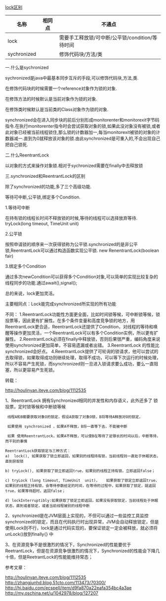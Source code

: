 [lock区别](https://blog.csdn.net/z69183787/article/details/48420945)

| 名称 | 相同点 | 不通点 |
| ------ | ------ | ------ |
| lock |  | 需要手工释放锁/可中断/公平锁/condition/等待时间 |
| sychronized |  | 修饰代码块/方法/类 |



一.什么是sychronized

sychronized是java中最基本同步互斥的手段,可以修饰代码块,方法,类.

在修饰代码块的时候需要一个reference对象作为锁的对象.

在修饰方法的时候默认是当前对象作为锁的对象.

在修饰类时候默认是当前类的Class对象作为锁的对象.



synchronized会在进入同步块的前后分别形成monitorenter和monitorexit字节码指令.在执行monitorenter指令时会尝试获取对象的锁,如果此没对象没有被锁,或者此对象已经被当前线程锁住,那么锁的计数器加一,每当monitorexit被锁的对象的计数器减一.直到为0就释放该对象的锁.由此synchronized是可重入的,不会出现自己把自己锁死.



二.什么ReentrantLock

以对象的方式来操作对象锁.相对于sychronized需要在finally中去释放锁 

三.synchronized和ReentrantLock的区别

除了synchronized的功能,多了三个高级功能.

等待可中断,公平锁,绑定多个Condition.

1.等待可中断

在持有锁的线程长时间不释放锁的时候,等待的线程可以选择放弃等待.   tryLock(long timeout, TimeUnit unit)

2.公平锁

按照申请锁的顺序来一次获得锁称为公平锁.synchronized的是非公平锁,ReentrantLock可以通过构造函数实现公平锁.    new RenentrantLock(boolean fair)

3.绑定多个Condition

通过多次newCondition可以获得多个Condition对象,可以简单的实现比较复杂的线程同步的功能.通过await(),signal();



总的来说，lock更加灵活。

主要相同点：Lock能完成synchronized所实现的所有功能


不同： 
1.ReentrantLock功能性方面更全面，比如时间锁等候，可中断锁等候，锁投票等，因此更有扩展性。在多个条件变量和高度竞争锁的地方，用ReentrantLock更合适，ReentrantLock还提供了Condition，对线程的等待和唤醒等操作更加灵活，一个ReentrantLock可以有多个Condition实例，所以更有扩展性。 
2.ReentrantLock必须在finally中释放锁，否则后果很严重，编码角度来说使用synchronized更加简单，不容易遗漏或者出错。 
3.ReentrantLock 的性能比synchronized会好点。 
4.ReentrantLock提供了可轮询的锁请求，他可以尝试的去取得锁，如果取得成功则继续处理，取得不成功，可以等下次运行的时候处理，所以不容易产生死锁，而synchronized则一旦进入锁请求要么成功，要么一直阻塞，所以更容易产生死锁。 

转载：

http://houlinyan.iteye.com/blog/1112535 

1、ReentrantLock 拥有Synchronized相同的并发性和内存语义，此外还多了 锁投票，定时锁等候和中断锁等候

     线程A和B都要获取对象O的锁定，假设A获取了对象O锁，B将等待A释放对O的锁定，

     如果使用 synchronized ，如果A不释放，B将一直等下去，不能被中断

     如果 使用ReentrantLock，如果A不释放，可以使B在等待了足够长的时间以后，中断等待，而干别的事情

    ReentrantLock获取锁定与三种方式： 
    a)  lock(), 如果获取了锁立即返回，如果别的线程持有锁，当前线程则一直处于休眠状态，直到获取锁

    b) tryLock(), 如果获取了锁立即返回true，如果别的线程正持有锁，立即返回false；

    c) tryLock (long timeout, TimeUnit  unit)，   如果获取了锁定立即返回true，如果别的线程正持有锁，会等待参数给定的时间，在等待的过程中，如果获取了锁定，就返回true，如果等待超时，返回false；

    d) lockInterruptibly:如果获取了锁定立即返回，如果没有获取锁定，当前线程处于休眠状态，直到或者锁定，或者当前线程被别的线程中断

2、synchronized是在JVM层面上实现的，不但可以通过一些监控工具监控synchronized的锁定，而且在代码执行时出现异常，JVM会自动释放锁定，但是使用Lock则不行，lock是通过代码实现的，要保证锁定一定会被释放，就必须将 unLock()放到finally{} 中

3、在资源竞争不是很激烈的情况下，Synchronized的性能要优于ReetrantLock，但是在资源竞争很激烈的情况下，Synchronized的性能会下降几十倍，但是ReetrantLock的性能能维持常态；

参考文章：

http://houlinyan.iteye.com/blog/1112535
http://zhangjunhd.blog.51cto.com/113473/70300/
http://hi.baidu.com/ecspell/item/d9fa870a22eafa354bc4a3ae
http://my.oschina.net/u/1042978/blog/127207